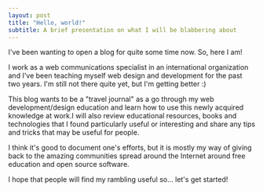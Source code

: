 ```yaml
---
layout: post
title: "Hello, world!"
subtitle: A brief presentation on what I will be blabbering about
---
```


I've been wanting to open a blog for quite some time now. So, here I am!

I work as a web communications specialist in an international organization and I've been teaching myself web design and development for the past two years. I'm still not there quite yet, but I'm getting better :)

This blog wants to be a "travel journal" as a go through my web development/design education and learn how to use this newly acquired knowledge at work.I will also review educational resources, books and technologies that I found particularly useful or interesting and share any tips and tricks that may be useful for people.

I think it's good to document one's efforts, but it is mostly my way of giving back to the amazing communities spread around the Internet around free education and open source software.

I hope that people will find my rambling useful so... let's get started!
